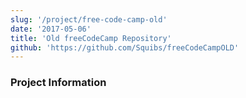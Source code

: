 ```yaml
---
slug: '/project/free-code-camp-old'
date: '2017-05-06'
title: 'Old freeCodeCamp Repository'
github: 'https://github.com/Squibs/freeCodeCampOLD'
---
```


### Project Information

